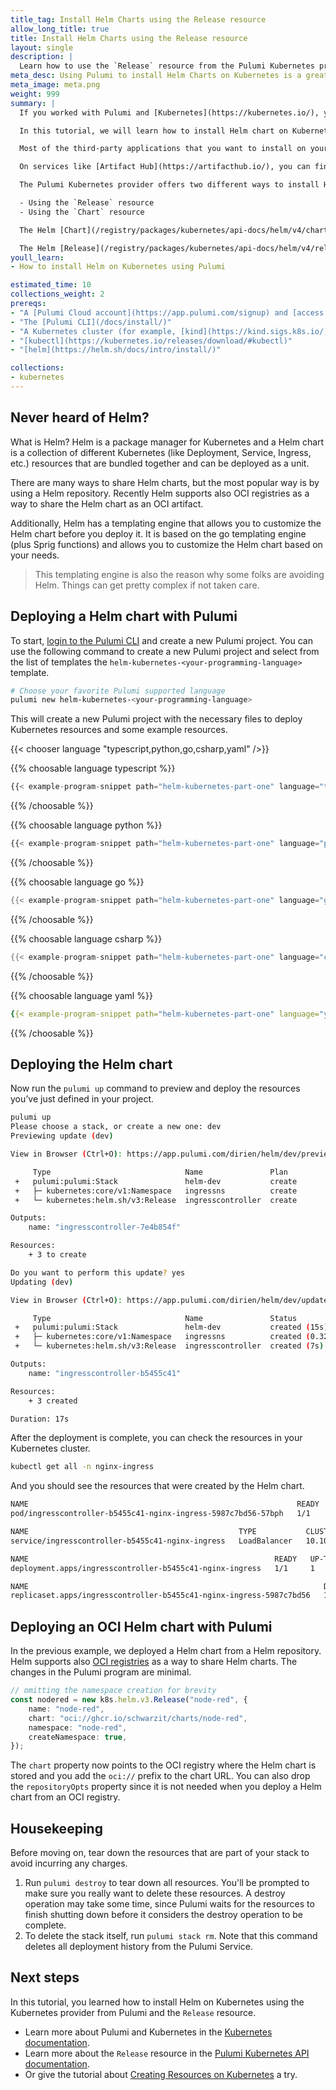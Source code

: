 ```yaml
---
title_tag: Install Helm Charts using the Release resource
allow_long_title: true
title: Install Helm Charts using the Release resource
layout: single
description: |
  Learn how to use the `Release` resource from the Pulumi Kubernetes provider to install Helm charts on Kubernetes.
meta_desc: Using Pulumi to install Helm Charts on Kubernetes is a great way to manage to install third-party applications on your Kubernetes cluster.
meta_image: meta.png
weight: 999
summary: |
  If you worked with Pulumi and [Kubernetes](https://kubernetes.io/), you probably know that Pulumi has a [Kubernetes provider](/docs/iac/get-started/kubernetes/) that allows you to deploy Kubernetes resources.

  In this tutorial, we will learn how to install Helm chart on Kubernetes using Pulumi. [Helm](https://helm.sh/) is a package manager for Kubernetes that allows you to install and manage applications on your Kubernetes cluster.

  Most of the third-party applications that you want to install on your Kubernetes cluster, like whole monitoring stacks, databases, and other applications, are most likely available as Helm charts.

  On services like [Artifact Hub](https://artifacthub.io/), you can find a lot of Helm charts that you can use to install applications on your Kubernetes cluster.

  The Pulumi Kubernetes provider offers two different ways to install Helm on Kubernetes:

  - Using the `Release` resource
  - Using the `Chart` resource

  The Helm [Chart](/registry/packages/kubernetes/api-docs/helm/v4/chart) resource renders the templates from your chart and then manages the objects directly with the Pulumi Kubernetes provider.

  The Helm [Release](/registry/packages/kubernetes/api-docs/helm/v4/release) resource uses the Helm SDK to install the Helm chart on your Kubernetes cluster.
youll_learn:
- How to install Helm on Kubernetes using Pulumi

estimated_time: 10
collections_weight: 2
prereqs:
- "A [Pulumi Cloud account](https://app.pulumi.com/signup) and [access token](/docs/pulumi-cloud/accounts/#access-tokens)"
- "The [Pulumi CLI](/docs/install/)"
- "A Kubernetes cluster (for example, [kind](https://kind.sigs.k8s.io/))"
- "[kubectl](https://kubernetes.io/releases/download/#kubectl)"
- "[helm](https://helm.sh/docs/intro/install/)"

collections:
- kubernetes
---
```


## Never heard of Helm?

What is Helm? Helm is a package manager for Kubernetes and a Helm chart is a collection of different Kubernetes (like Deployment, Service, Ingress, etc.) resources that are bundled together and can be deployed as a unit.

There are many ways to share Helm charts, but the most popular way is by using a Helm repository. Recently Helm supports also OCI registries as a way to share the Helm chart as an OCI artifact.

Additionally, Helm has a templating engine that allows you to customize the Helm chart before you deploy it. It is based on the go templating engine (plus Sprig functions) and allows you to customize the Helm chart based on your needs.

> This templating engine is also the reason why some folks are avoiding Helm. Things can get pretty complex if not taken care.

## Deploying a Helm chart with Pulumi

To start, [login to the Pulumi CLI](/tutorials/cli-authentication/) and create a new Pulumi project. You can use the following command to create a new Pulumi project and select from the list of templates the `helm-kubernetes-<your-programming-language>` template.

```bash
# Choose your favorite Pulumi supported language
pulumi new helm-kubernetes-<your-programming-language>
```

This will create a new Pulumi project with the necessary files to deploy Kubernetes resources and some example resources.

{{< chooser language "typescript,python,go,csharp,yaml" />}}

{{% choosable language typescript %}}

```typescript
{{< example-program-snippet path="helm-kubernetes-part-one" language="typescript" from="1" to="45" >}}
```

{{% /choosable %}}

{{% choosable language python %}}

```python
{{< example-program-snippet path="helm-kubernetes-part-one" language="python" from="1" to="47" >}}
```

{{% /choosable %}}

{{% choosable language go %}}

```go
{{< example-program-snippet path="helm-kubernetes-part-one" language="go" from="1" to="66" >}}
```

{{% /choosable %}}

{{% choosable language csharp %}}

```csharp
{{< example-program-snippet path="helm-kubernetes-part-one" language="csharp" from="1" to="59" >}}
```

{{% /choosable %}}

{{% choosable language yaml %}}

```yaml
{{< example-program-snippet path="helm-kubernetes-part-one" language="yaml" from="1" to="53" >}}
```

{{% /choosable %}}

## Deploying the Helm chart

Now run the `pulumi up` command to preview and deploy the resources you’ve just defined in your project.

```bash
pulumi up
Please choose a stack, or create a new one: dev
Previewing update (dev)

View in Browser (Ctrl+O): https://app.pulumi.com/dirien/helm/dev/previews/88cf6d4c-d4a4-401f-9b25-cedd50146545

     Type                              Name               Plan
 +   pulumi:pulumi:Stack               helm-dev           create
 +   ├─ kubernetes:core/v1:Namespace   ingressns          create
 +   └─ kubernetes:helm.sh/v3:Release  ingresscontroller  create

Outputs:
    name: "ingresscontroller-7e4b854f"

Resources:
    + 3 to create

Do you want to perform this update? yes
Updating (dev)

View in Browser (Ctrl+O): https://app.pulumi.com/dirien/helm/dev/updates/1

     Type                              Name               Status
 +   pulumi:pulumi:Stack               helm-dev           created (15s)
 +   ├─ kubernetes:core/v1:Namespace   ingressns          created (0.32s)
 +   └─ kubernetes:helm.sh/v3:Release  ingresscontroller  created (7s)

Outputs:
    name: "ingresscontroller-b5455c41"

Resources:
    + 3 created

Duration: 17s
```

After the deployment is complete, you can check the resources in your Kubernetes cluster.

```bash
kubectl get all -n nginx-ingress
```

And you should see the resources that were created by the Helm chart.

```bash
NAME                                                            READY   STATUS    RESTARTS   AGE
pod/ingresscontroller-b5455c41-nginx-ingress-5987c7bd56-57bph   1/1     Running   0          104s

NAME                                               TYPE           CLUSTER-IP      EXTERNAL-IP   PORT(S)                      AGE
service/ingresscontroller-b5455c41-nginx-ingress   LoadBalancer   10.103.162.34   localhost     80:30725/TCP,443:31959/TCP   105s

NAME                                                       READY   UP-TO-DATE   AVAILABLE   AGE
deployment.apps/ingresscontroller-b5455c41-nginx-ingress   1/1     1            1           104s

NAME                                                                  DESIRED   CURRENT   READY   AGE
replicaset.apps/ingresscontroller-b5455c41-nginx-ingress-5987c7bd56   1         1         1       104s
```

## Deploying an OCI Helm chart with Pulumi

In the previous example, we deployed a Helm chart from a Helm repository. Helm supports also [OCI registries](https://helm.sh/blog/storing-charts-in-oci/) as a way to share Helm charts. The changes in the Pulumi program are minimal.

```typescript
// omitting the namespace creation for brevity
const nodered = new k8s.helm.v3.Release("node-red", {
    name: "node-red",
    chart: "oci://ghcr.io/schwarzit/charts/node-red",
    namespace: "node-red",
    createNamespace: true,
});
```

The `chart` property now points to the OCI registry where the Helm chart is stored and you add the `oci://` prefix to the chart URL. You can also drop the `repositoryOpts` property since it is not needed when you deploy a Helm chart from an OCI registry.

## Housekeeping

Before moving on, tear down the resources that are part of your stack to avoid incurring any charges.

1. Run `pulumi destroy` to tear down all resources. You'll be prompted to make sure you really want to delete these resources. A destroy operation may take some time, since Pulumi waits for the resources to finish shutting down before it considers the destroy operation to be complete.
2. To delete the stack itself, run `pulumi stack rm`. Note that this command deletes all deployment history from the Pulumi Service.

## Next steps

In this tutorial, you learned how to install Helm on Kubernetes using the Kubernetes provider from Pulumi and the `Release` resource.

- Learn more about Pulumi and Kubernetes in the [Kubernetes documentation](/docs/iac/clouds/kubernetes/).
- Learn more about the `Release` resource in the [Pulumi Kubernetes API documentation](/registry/packages/kubernetes/api-docs/helm/v3/release/).
- Or give the tutorial about [Creating Resources on Kubernetes](/tutorials/creating-resources-kubernetes/) a try.
